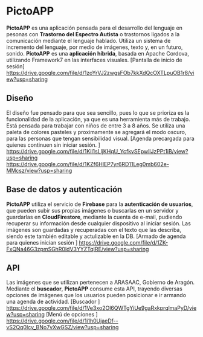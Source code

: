 # PictoAPP

**PictoAPP** es una aplicación pensada para el desarrollo del lenguaje en pesonas con **Trastorno del Espectro Autista** o trastornos ligados a la comunicación mediante el lenguaje hablado. Utiliza un sistema de incremento del lenguaje, por medio de imágenes, texto y, en un futuro, sonido. 
**PictoAPP** es una **aplicación híbrida**, basada en Apache Cordova, utilizando Framework7 en las interfaces visuales. 
[Pantalla de inicio de sesión]
https://drive.google.com/file/d/1zoYrVJ2zwgsFOb7kkXdQcOXTLpuOB1r8/view?usp=sharing

## Diseño

El diseño fue pensado para que sea sencillo, pues lo que se prioriza es la funcionalidad de la aplicación, ya que es una herramienta más de trabajo. Está pensada para trabajar con niños de entre 3 a 8 años. Se utiliza una paleta de colores pasteles y proximamente se agregará el modo oscuro, para las personas que tengan sensibilidad visual. 
[Agenda precargada para quienes continuen sin iniciar sesión. ] https://drive.google.com/file/d/1Kil1sLljKHqU_YcfkvSEpwllJzPPt1iB/view?usp=sharing
https://drive.google.com/file/d/1KZf6HlEP7yr6RD11Leg0mb602e-MMcsz/view?usp=sharing

## Base de datos y autenticación 

**PictoAPP** utiliza el servicio de **Firebase** para la **autenticación de usuarios**, que pueden subir sus propias imágenes o buscarlas en un servidor y guardarlas en **CloudFirestore**, mediante la cuenta de e-mail, pudiendo recuperar su información desde cualquier dispositivo al iniciar sesión. Las imágenes son guardadas y recuperadas con el texto que las describa, siendo este también editable y actulizable en la DB.
[Armado de agenda para quienes inician sesión ] https://drive.google.com/file/d/1ZK-FxQNa46G3zpmSGhR0ldV3YYZTqIRE/view?usp=sharing

## API 

Las imágenes que se utilizan pertenecen a ARASAAC, Gobierno de Aragón. Mediante el **buscador**, **PictoAPP** consume esta API, trayendo diversas opciones de imágenes que los usuarios pueden posicionar e ir armando una agenda de actividad. 
[Buscador ] https://drive.google.com/file/d/1Ve3xo2Ol6QWTgYiUe9gaRxkprqlmaPyD/view?usp=sharing
[Menú de opciones ] https://drive.google.com/file/d/1i1h0UjaeDf--vS2Qq0Icv_BNo7vXwGSZ/view?usp=sharing


